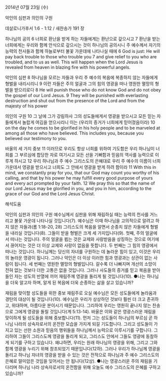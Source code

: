 2014년 07월 23일 (수)

악인의 심판과 의인의 구원



데살로니가후서 1:6 - 1:12 / 새찬송가 191 장


하나님의 공의 
6 너희로 환난을 받게 하는 자들에게는 환난으로 갚으시고 7 환난을 받는 너희에게는 우리와 함께 안식으로 갚으시는 것이 하나님의 공의시니 주 예수께서 자기의 능력의 천사들과 함께 하늘로부터 불꽃 가운데에 나타나실 때에
6 God is just: He will pay back trouble to those who trouble you 7 and give relief to you who are troubled, and to us as well. This will happen when the Lord Jesus is revealed from heaven in blazing fire with his powerful angels.

악인의 심판 
8 하나님을 모르는 자들과 우리 주 예수의 복음에 복종하지 않는 자들에게 형벌을 내리시리니 9 이런 자들은 주의 얼굴과 그의 힘의 영광을 떠나 영원한 멸망의 형벌을 받으리로다
8 He will punish those who do not know God and do not obey the gospel of our Lord Jesus. 9 They will be punished with everlasting destruction and shut out from the presence of the Lord and from the majesty of his power

의인의 구원
10 그 날에 그가 강림하사 그의 성도들에게서 영광을 받으시고 모든 믿는 자들에게서 놀랍게 여김을 얻으시리니 이는 (우리의 증거가 너희에게 믿어졌음이라)
10 on the day he comes to be glorified in his holy people and to be marveled at among all those who have believed. This includes you, because you believed our testimony to you. 

바울의 세 가지 중보 
11 이러므로 우리도 항상 너희를 위하여 기도함은 우리 하나님이 너희를 그 부르심에 합당한 자로 여기시고 모든 선을 기뻐함과 믿음의 역사를 능력으로 이루게 하시고 12 우리 하나님과 주 예수 그리스도의 은혜대로 우리 주 예수의 이름이 너희 가운데서 영광을 받으시고 너희도 그 안에서 영광을 받게 하려 함이라
11 With this in mind, we constantly pray for you, that our God may count you worthy of his calling, and that by his power he may fulfill every good purpose of yours and every act prompted by your faith. 12 We pray this so that the name of our Lord Jesus may be glorified in you, and you in him, according to the grace of our God and the Lord Jesus Christ.

해석도움





악인의 심판과 의인의 구원 
예수님께서 심판을 위해 재림하실 때는 능력의 천사를 거느리고 불꽃 가운데 나타나실 것입니다(7). 예수님은 이때 하나님을 고의적으로 알려고 하지 않은 자들과(롬 1:18-20, 28) 그리스도의 복음을 알면서 순종치 않은 자들에게 형벌을 내리실 것입니다(8). 그들이 받을 형벌은 크게 세 가지입니다(9). 첫째, 주의 얼굴에서 떠나는 것입니다. 주의 얼굴을 뵙는 것은 교제와 사랑받음을 상징하는 것으로 여기에서 끊어지는 것은 더 이상 교제와 사랑이 없음을 뜻합니다. 두 번째는 그 힘의 영광에서 떠나는 것입니다. 하나님께는 당신의 자녀를 구원하는 데 놀라운 힘이 있고, 이것은 우리의 놀라운 영광이 됩니다. 그러나 악인은 더 이상 이러한 힘과 영광과는 상관이 없는 사람이 됩니다. 세 번째는 영원한 멸망의 형벌입니다. 갈수록 더 나빠지며 개선의 소망이 전혀 없는 것보다 더한 고통은 없을 것입니다. 그러나 사도들의 증거를 믿고 복음을 받아들인 자는 성도의 반열에 끼어 재림주께 영광을 돌리게 될 것입니다(10). 
●나는 하나님을 더욱 알고자 하며, 알게 된 복음에 더욱 순종하는 삶을 살고 있습니까?

재림을 맞이할 성도들을 위한 중보
재림주로 오실 예수님은 모든 성도들에게 놀라움과 경탄의 대상이 될 것입니다(10). 예수님은 우리가 상상하던 것보다 훨씬 더 크고 존귀하고, 위대하며, 아름다운 분이시기 때문입니다. 그리하여 우리는 영원히 끝나지 않는 찬송으로 그에게 영광을 돌릴 것입니다(계 5:13-14). 바울은 이와 같은 영광스러운 재림을 맞이하게 될 성도들을 위해 중보합니다(11). 먼저 그는 성도들이 하나님의 부르심 곧 하나님 나라의 상속자로서의 온전한 모습을 가지게 되길 기도합니다. 그리고 성도들이 가지고 있는 선한 소원과 믿음의 행위들을 하나님께서 능력으로 이루시기를 구합니다. 그리하여 그들이 그리스도께 영광을 돌리게 되고, 그리스도 안에서 그들도 영광에 동참하게 되기를 구하고 있습니다. 왜냐하면, 우리는 원래 하나님의 영광을 위해, 그리고 그와 함께 영광을 누리기 위해 창조되었기 때문입니다(12하). 그러나 우리가 하나님께 영광을 돌리고 하나님 자녀의 영광을 받을 수 있는 것은 전적으로 하나님과 주 예수 그리스도의 은혜로 말미암은 것임을 잊어서는 안 됩니다(12상). 
●나는 영광스러운 주의 재림을 기다리며 하나님 나라 상속자로서의 온전함을 위해 오늘도 예수 그리스도의 은혜를 구하고 있습니까?